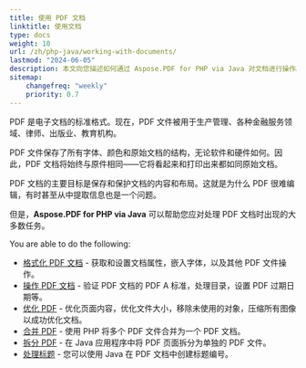 ```yaml
---
title: 使用 PDF 文档
linktitle: 使用文档
type: docs
weight: 10
url: /zh/php-java/working-with-documents/
lastmod: "2024-06-05"
description: 本文向您描述如何通过 Aspose.PDF for PHP via Java 对文档进行操作。
sitemap:
    changefreq: "weekly"
    priority: 0.7
---
```


PDF 是电子文档的标准格式。现在，PDF 文件被用于生产管理、各种金融服务领域、律师、出版业、教育机构。

PDF 文件保存了所有字体、颜色和原始文档的结构，无论软件和硬件如何。因此，PDF 文档将始终与原件相同——它将看起来和打印出来都如同原始文档。

PDF 文档的主要目标是保存和保护文档的内容和布局。这就是为什么 PDF 很难编辑，有时甚至从中提取信息也是一个问题。

但是，**Aspose.PDF for PHP via Java** 可以帮助您应对处理 PDF 文档时出现的大多数任务。

You are able to do the following:

- [格式化 PDF 文档](/pdf/zh/php-java/formatting-pdf-document/) - 获取和设置文档属性，嵌入字体，以及其他 PDF 文件操作。
- [操作 PDF 文档](/pdf/zh/php-java/manipulate-pdf-document/) - 验证 PDF 文档的 PDF A 标准，处理目录，设置 PDF 过期日期等。
- [优化 PDF](/pdf/zh/php-java/optimize-pdf/) - 优化页面内容，优化文件大小，移除未使用的对象，压缩所有图像以成功优化文档。
- [合并 PDF](/pdf/zh/php-java/merge-pdf-documents/) - 使用 PHP 将多个 PDF 文件合并为一个 PDF 文档。
- [拆分 PDF](/pdf/zh/php-java/split-document/) - 在 Java 应用程序中将 PDF 页面拆分为单独的 PDF 文件。
- [处理标题](/pdf/zh/php-java/working-with-headings/) - 您可以使用 Java 在 PDF 文档中创建标题编号。